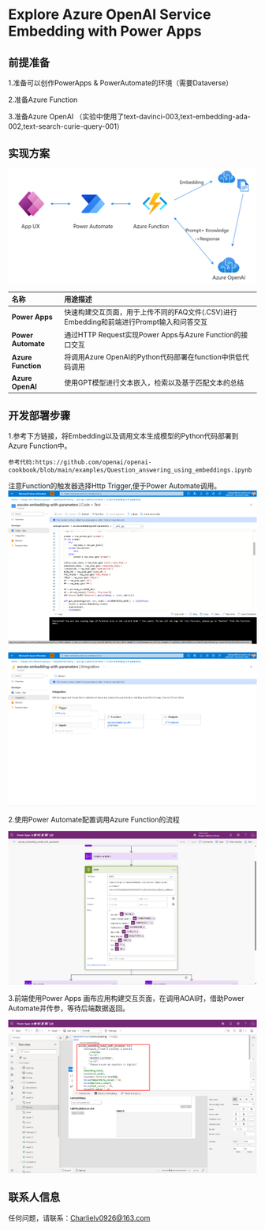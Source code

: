 # Explore Azure OpenAI Service Embedding with Power Apps

## 前提准备

1.准备可以创作PowerApps & PowerAutomate的环境（需要Dataverse）

2.准备Azure Function

3.准备Azure OpenAI （实验中使用了text-davinci-003,text-embedding-ada-002,text-search-curie-query-001）

## 实现方案

![Architecture](./Images/Architecture.png)


| 名称   | 用途描述 |
  |:--- | :---- |
  | **Power Apps** | 快速构建交互页面，用于上传不同的FAQ文件(.CSV)进行Embedding和前端进行Prompt输入和问答交互 |
  | **Power Automate** | 通过HTTP Request实现Power Apps与Azure Function的接口交互 |
  | **Azure Function** | 将调用Azure OpenAI的Python代码部署在function中供低代码调用 |
  | **Azure OpenAI** | 使用GPT模型进行文本嵌入，检索以及基于匹配文本的总结 |

## 开发部署步骤

1.参考下方链接，将Embedding以及调用文本生成模型的Python代码部署到Azure Function中。

    参考代码:https://github.com/openai/openai-cookbook/blob/main/examples/Question_answering_using_embeddings.ipynb

注意Function的触发器选择Http Trigger,便于Power Automate调用。
![function1](./Images/Function1.png)

![function2](./Images/Function2.png)

2.使用Power Automate配置调用Azure Function的流程

![Flow1](./Images/Flow1.png)

3.前端使用Power Apps 画布应用构建交互页面，在调用AOAI时，借助Power Automate并传参，等待后端数据返回。

![App1](./Images/App1.png)

## 联系人信息

任何问题，请联系：Charlielv0926@163.com
